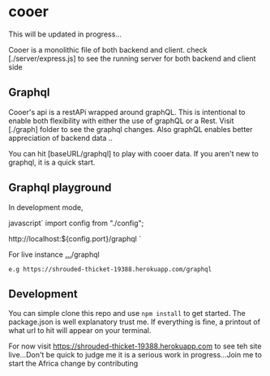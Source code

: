 # cooer

This will be updated in progress...

Cooer is a monolithic file of both backend and client.
check [./server/express.js] to see the running server for both backend and client side

## Graphql
Cooer's api is a restAPi wrapped around graphQL. This is intentional to enable both flexibility with either the use of graphQL or a Rest.
Visit [./graph] folder to see the graphql changes. 
Also graphQL enables better appreciation of backend data .. 

You can hit [baseURL/graphql] to play with cooer data. If you aren't new to
graphql, it is a quick start.

## Graphql playground
In development mode, 

javascript`
 import config from "./config";

 http://localhost:${config.port}/graphql
`

For live instance
[...]("siteBASEURL")/graphql

`
e.g https://shrouded-thicket-19388.herokuapp.com/graphql
`

## Development
You can simple clone this repo and use `npm install` to get started. The package.json is well explanatory trust me. If everything is fine, a printout of what url to hit will appear on your terminal.

For now visit https://shrouded-thicket-19388.herokuapp.com to see teh site live...Don't be quick to judge me it is a serious work in progress...Join me to start the Africa change by contributing
